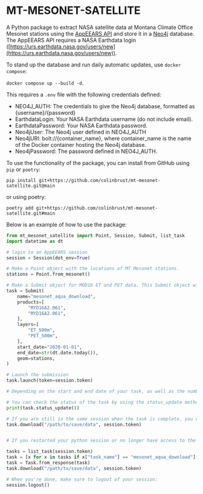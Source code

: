 # MT-MESONET-SATELLITE
A Python package to extract NASA satellite data at Montana Climate Office Mesonet stations using the [AppEEARS API](https://appeears.earthdatacloud.nasa.gov/api/?python) and store it in a [Neo4j](https://neo4j.com/) database. The AppEEARS API requires a NASA Earthdata login ([https://urs.earthdata.nasa.gov/users/new](https://urs.earthdata.nasa.gov/users/new)). 

To stand up the database and run daily automatic updates, use `docker compose`:

`docker compose up --build -d`.

This requires a `.env` file with the following credentials defined:
 - NEO4J_AUTH: The credentials to give the Neo4j database, formatted as {username}/{password}
 - EarthdataLogin: Your NASA Earthdata username (do not include email).
 - EarthdataPassword: Your NASA Earthdata password. 
 - Neo4jUser: The Neo4j user defined in NEO4J_AUTH
 - Neo4jURI: bolt://{container_name}, where container_name is the name of the Docker container hosting the Neo4j database.
 - Neo4jPassword: The password defined in NEO4J_AUTH. 

To use the functionality of the package, you can install from GitHub using `pip` or `poetry`:

`pip install git+https://github.com/colinbrust/mt-mesonet-satellite.git@main`

or using poetry:

`poetry add git+https://github.com/colinbrust/mt-mesonet-satellite.git#main`

Below is an example of how to use the package: 

```python
from mt_mesonet_satellite import Point, Session, Submit, list_task
import datetime as dt

# login to an AppEEARS session
session = Session(dot_env=True)

# Make a Point object with the locations of MT Mesonet stations.
stations = Point.from_mesonet()

# Make a Submit object for MOD16 ET and PET data. This Submit object will allow you to aggregate and download the data.
task = Submit(
    name="mesonet_aqua_download",
    products=[
        "MYD16A2.061",
        "MYD16A2.061",
    ],
    layers=[
        "ET_500m",
        "PET_500m",
    ],
    start_date="2020-01-01",
    end_date=str(dt.date.today()),
    geom=stations,
)

# Launch the submission
task.launch(token=session.token)

# Depending on the start and end date of your task, as well as the number of points you are extracting, it can take up to a day for all the data to download.

# You can check the status of the task by using the status_update method. If the task is complete, it will return 'done', or 'pending' if the task is still running:
print(task.status_update())

# If you are still in the same session when the task is complete, you can easily download the task to disk:
task.download("/path/to/save/data", session.token)


# If you restarted your python session or no longer have access to the original task object, you can also list all processed task to find your task_id:

tasks = list_task(session.token)
task = [x for x in tasks if x["task_name"] == "mesonet_aqua_download"][0]
task = Task.from_response(task)
task.download("/path/to/save/data", session.token)

# When you're done, make sure to logout of your session:
session.logout()
```